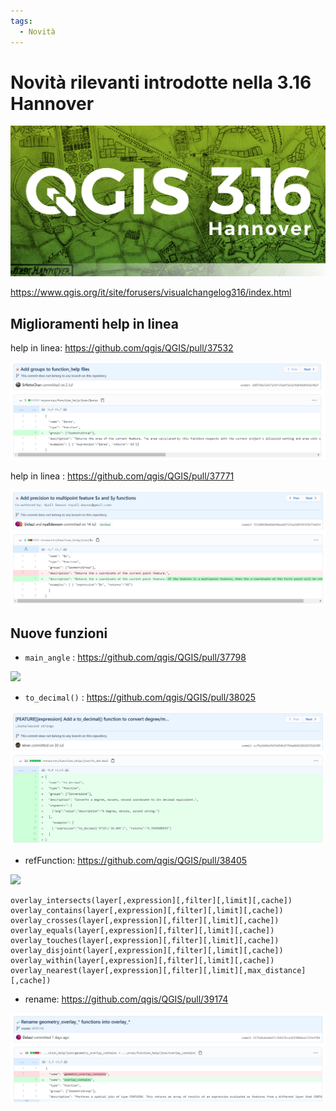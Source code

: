 ```yaml
---
tags:
  - Novità
---
```


# Novità rilevanti introdotte nella 3.16 Hannover

![](../img/splashscreen/splash_3_16.png)

<https://www.qgis.org/it/site/forusers/visualchangelog316/index.html>

## Miglioramenti help in linea

help in linea: <https://github.com/qgis/QGIS/pull/37532>

![](../img/novita_316/37532.png)

help in linea : <https://github.com/qgis/QGIS/pull/37771>

![](../img/novita_316/37771.png)

## Nuove funzioni

- `main_angle` : <https://github.com/qgis/QGIS/pull/37798>

![](https://user-images.githubusercontent.com/1829991/87367553-aae7d680-c5be-11ea-923a-e81200f2b90c.gif)

- `to_decimal()` : <https://github.com/qgis/QGIS/pull/38025>

![](../img/novita_316/38025.png)

- refFunction: <https://github.com/qgis/QGIS/pull/38405>

![](https://user-images.githubusercontent.com/1894106/90797864-7bd92900-e311-11ea-945f-0c2ade14e801.gif)

```
overlay_intersects(layer[,expression][,filter][,limit][,cache])
overlay_contains(layer[,expression][,filter][,limit][,cache])
overlay_crosses(layer[,expression][,filter][,limit][,cache])
overlay_equals(layer[,expression][,filter][,limit][,cache])
overlay_touches(layer[,expression][,filter][,limit][,cache])
overlay_disjoint(layer[,expression][,filter][,limit][,cache])
overlay_within(layer[,expression][,filter][,limit][,cache])
overlay_nearest(layer[,expression][,filter][,limit][,max_distance][,cache])
```

- rename: <https://github.com/qgis/QGIS/pull/39174>

![](../img/novita_316/39174.png)
